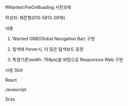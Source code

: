 #Wanted PreOnBoading 사전과제

작성자: 채준형(010-5813-0918)

내용

1. Wanted GNB(Global Navigation Bar) 구현

2. 탐색에 Hover시, 더 많은 탐색보드 등장

3. 특정기준(width: 768px)을 바탕으로 Responsive Web 구현

사용 Skill

React

Javascript

Scss
